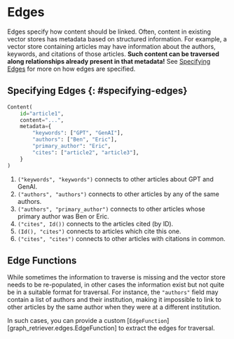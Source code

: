 # Edges

Edges specify how content should be linked.
Often, content in existing vector stores has metadata based on structured information.
For example, a vector store containing articles may have information about the authors, keywords, and citations of those articles.
__Such content can be traversed along relationships already present in that metadata!__
See [Specifying Edges](#specifying-edges) for more on how edges are specified.

## Specifying Edges {: #specifying-edges}

```python title="Example content"
Content(
    id="article1",
    content="...",
    metadata={
        "keywords": ["GPT", "GenAI"],
        "authors": ["Ben", "Eric"],
        "primary_author": "Eric",
        "cites": ["article2", "article3"],
    }
)
```

1. `("keywords", "keywords")` connects to other articles about GPT and GenAI.
2. `("authors", "authors")` connects to other articles by any of the same authors.
3. `("authors", "primary_author")` connects to other articles whose primary author was Ben or Eric.
4. `("cites", Id())` connects to the articles cited (by ID).
5. `(Id(), "cites")` connects to articles which cite this one.
6. `("cites", "cites")` connects to other articles with citations in common.

## Edge Functions

While sometimes the information to traverse is missing and the vector store
needs to be re-populated, in other cases the information exist but not quite be
in a suitable format for traversal. For instance, the `"authors"` field may
contain a list of authors and their institution, making it impossible to link to
other articles by the same author when they were at a different institution.

In such cases, you can provide a custom
[`EdgeFunction`][graph_retriever.edges.EdgeFunction] to extract the edges for
traversal.